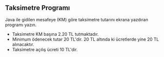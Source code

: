## Taksimetre Programı

Java ile gidilen mesafeye (KM) göre taksimetre tutarını ekrana yazdıran programı yazın.

* Taksimetre KM başına 2.20 TL tutmaktadır.
* Minimum ödenecek tutar 20 TL'dir. 20 TL altında ki ücretlerde yine 20 TL alınacaktır.
* Taksimetre açılış ücreti 10 TL'dir.
